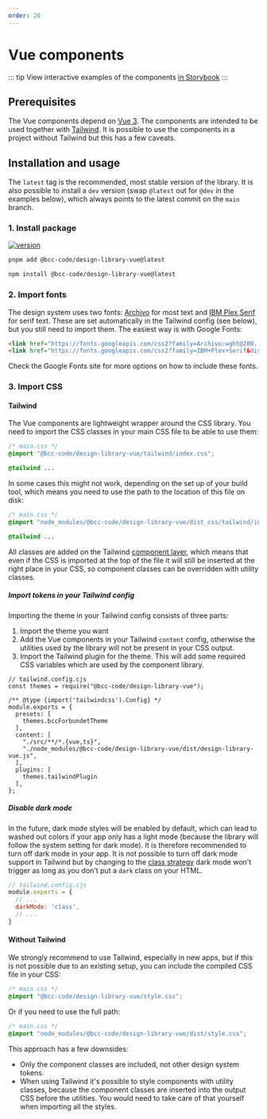 ```yaml
---
order: 20
---
```

# Vue components
::: tip
View interactive examples of the components [in Storybook](https://design-library.developer.bcc.no)
:::

## Prerequisites
The Vue components depend on [Vue 3](https://vuejs.org/). The components are intended to be used together with [Tailwind](https://tailwindcss/com). It is possible to use the components in a project without Tailwind but this has a few caveats.

## Installation and usage
The `latest` tag is the recommended, most stable version of the library. It is also possible to install a `dev` version (swap `@latest` out for `@dev` in the examples below), which always points to the latest commit on the `main` branch.

### 1. Install package
[![version](https://img.shields.io/npm/v/@bcc-code/design-library-vue?label=%40bcc-code%2Fdesign-library-vue)](https://github.com/bcc-code/bcc-design/releases)

<CodeGroup>
  <CodeGroupItem title="PNPM" active>

```sh
pnpm add @bcc-code/design-library-vue@latest
```
  </CodeGroupItem>

  <CodeGroupItem title="NPM">

```sh
npm install @bcc-code/design-library-vue@latest
```

  </CodeGroupItem>
</CodeGroup>

### 2. Import fonts
The design system uses two fonts: [Archivo](https://fonts.google.com/specimen/Archivo) for most text and [IBM Plex Serif](https://fonts.google.com/specimen/IBM+Plex+Serif) for serif text. These are set automatically in the Tailwind config (see below), but you still need to import them. The easiest way is with Google Fonts:

```html
<link href="https://fonts.googleapis.com/css2?family=Archivo:wght@200..900&display=swap" rel="stylesheet">
<link href="https://fonts.googleapis.com/css2?family=IBM+Plex+Serif&display=swap" rel="stylesheet">
```

Check the Google Fonts site for more options on how to include these fonts.

### 3. Import CSS
#### Tailwind
The Vue components are lightweight wrapper around the CSS library. You need to import the CSS classes in your main CSS file to be able to use them:

```css
/* main.css */
@import "@bcc-code/design-library-vue/tailwind/index.css";

@tailwind ...
```

In some cases this might not work, depending on the set up of your build tool, which means you need to use the path to the location of this file on disk:

```css
/* main.css */
@import "node_modules/@bcc-code/design-library-vue/dist_css/tailwind/index.css";

@tailwind ...
```

All classes are added on the Tailwind [component layer](https://tailwindcss.com/docs/adding-custom-styles#using-css-and-layer), which means that even if the CSS is imported at the top of the file it will still be inserted at the right place in your CSS, so component classes can be overridden with utility classes.

##### Import tokens in your Tailwind config
Importing the theme in your Tailwind config consists of three parts:

1. Import the theme you want
2. Add the Vue components in your Tailwind `content` config, otherwise the utilities used by the library will not be present in your CSS output.
3. Import the Tailwind plugin for the theme. This will add some required CSS variables which are used by the component library.

```js{2,6-8,11,14}
// tailwind.config.cjs
const themes = require("@bcc-code/design-library-vue");

/** @type {import('tailwindcss').Config} */
module.exports = {
  presets: [
    themes.bccForbundetTheme
  ],
  content: [
    "./src/**/*.{vue,ts}",
    "./node_modules/@bcc-code/design-library-vue/dist/design-library-vue.js",
  ],
  plugins: [
    themes.tailwindPlugin
  ],
};
```

##### Disable dark mode
In the future, dark mode styles will be enabled by default, which can lead to washed out colors if your app only has a light mode (because the library will follow the system setting for dark mode). It is therefore recommended to turn off dark mode in your app. It is not possible to turn off dark mode support in Tailwind but by changing to the [class strategy](https://tailwindcss.com/docs/dark-mode#toggling-dark-mode-manually) dark mode won't trigger as long as you don't put a `dark` class on your HTML.

```js
// tailwind.config.cjs
module.exports = {
  // ...
  darkMode: 'class',
  // ...
}
```

#### Without Tailwind
We strongly recommend to use Tailwind, especially in new apps, but if this is not possible due to an existing setup, you can include the compiled CSS file in your CSS:

```css
/* main.css */
@import "@bcc-code/design-library-vue/style.css";
```

Or if you need to use the full path:

```css
/* main.css */
@import "node_modules/@bcc-code/design-library-vue/dist/style.css";
```

This approach has a few downsides:
  - Only the component classes are included, not other design system tokens.
  - When using Tailwind it's possible to style components with utility classes, because the component classes are inserted into the output CSS before the utilities. You would need to take care of that yourself when importing all the styles.

